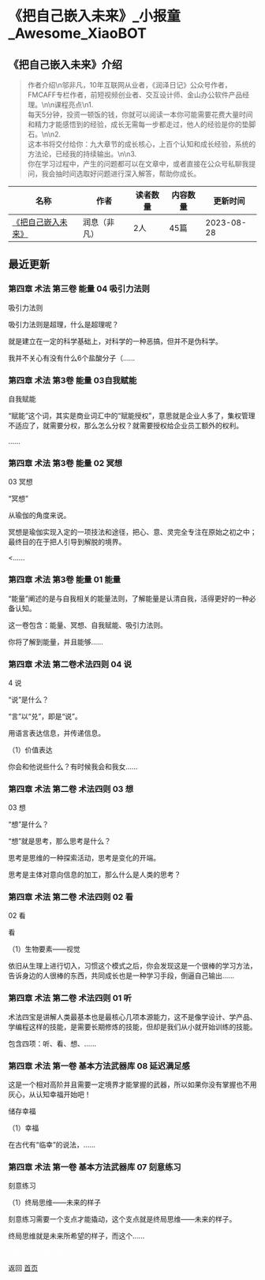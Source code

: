 # 《把自己嵌入未来》_小报童_Awesome_XiaoBOT

## 《把自己嵌入未来》介绍
> 作者介绍\n邬非凡，10年互联网从业者，《润泽日记》公众号作者，FMCAFF专栏作者，前短视频创业者、交互设计师、金山办公软件产品经理。\n\n课程亮点\n1.  
每天5分钟，投资一顿饭的钱，你就可以阅读一本你可能需要花费大量时间和精力才能感悟到的经验，成长无需每一步都走过，他人的经验是你的垫脚石。\n\n2.  
这本书将交付给你：九大章节的成长核心，上百个认知和成长经验，系统的方法论，已经我的持续输出。\n\n3.  
你在学习过程中，产生的问题都可以在文章中，或者直接在公众号私聊我提问，我会抽时间选取好问题进行深入解答，帮助你成长。  
  


|名称|作者|读者数量|内容数量|更新时间|
|---|---|---|---|---|
|[《把自己嵌入未来》](https://xiaobot.net/p/wufeifan?refer=0b133df9-27dc-423b-8101-639049001c13)|润息（非凡）|2人|45篇|2023-08-28|

## 最近更新
### 第四章 术法 第三卷 能量 04 吸引力法则

吸引力法则

吸引力法则是超理，什么是超理呢？

就是建立在一定的科学基础上，对科学的一种恶搞，但并不是伪科学。

我并不关心有没有什么6个盐酸分子（......

### 第四章 术法 第3卷 能量 03自我赋能

自我赋能

“赋能”这个词，其实是商业词汇中的“赋能授权”，意思就是企业人多了，集权管理不适应了，就需要分权，那么怎么分权？就需要授权给企业员工额外的权利。

......

### 第四章 术法 第3卷 能量 02 冥想

03 冥想

“冥想”

从瑜伽的角度来说。

冥想是瑜伽实现入定的一项技法和途径，把心、意、灵完全专注在原始之初之中；最终目的在于把人引导到解脱的境界。

<......

### 第四章 术法 第3卷 能量 01 能量

“能量”阐述的是与自我相关的能量法则，了解能量是认清自我，活得更好的一种必备认知。

这一卷包含：能量、冥想、自我赋能、吸引力法则。

你将了解到能量，并且能够......

### 第四章 术法 第二卷术法四则 04 说

4 说

“说”是什么？

“言”以“兑”，即是“说”。

用语言表达信息，并传递信息。

（1）价值表达

你会和他说些什么？有时候我会和我女......

### 第四章 术法 第二卷 术法四则 03 想

03 想

“想”是什么？

“想”就是思考，那么思考是什么？

思考是思维的一种探索活动，思考是变化的开端。

思考是主体对意向信息的加工，那么什么是人类的思考？

### 第四章 术法 第二卷 术法四则 02 看

02 看

看

（1）生物要素——视觉

依旧从生理上进行切入，习惯这个模式之后，你会发现这是一个很棒的学习方法，告诉身边的人很棒的东西，共同成长也是一种学习手段，倒逼自己输出......

### 第四章 术法 第二卷 术法四则 01 听

术法四宝是讲解人类最基本也是最核心几项本源能力，这不是像学设计、学产品、学编程这样的技能，是需要长期修炼的技能，但却是我们从小就开始训练的技能。

包含四项：听、看、想、......

### 第四章 术法 第一卷 基本方法武器库 08 延迟满足感

这是一个相对高阶并且需要一定境界才能掌握的武器，所以如果你没有掌握也不用灰心，从认知幸福开始吧！

储存幸福

（1）幸福

在古代有“临幸”的说法，......

### 第四章 术法 第一卷 基本方法武器库 07 刻意练习

刻意练习

（1）终局思维——未来的样子

刻意练习需要一个支点才能撬动，这个支点就是终局思维——未来的样子。

终局思维就是未来所希望的样子，而这个......


<a href="https://github.com/Reno9527/awesome-xiaobot" style="color: white; text-decoration: none;">awesome-xiaobot</a>

返回 [首页](../README.md)
